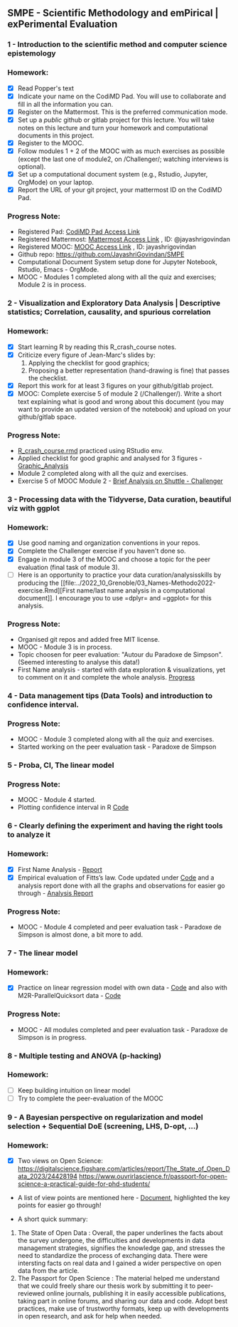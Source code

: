 ## SMPE - Scientific Methodology and emPirical | exPerimental Evaluation
### 1 - Introduction to the scientific method and computer science epistemology
### Homework:
- [x] Read Popper's text
- [x] Indicate your name on the CodiMD Pad. You will use to collaborate and fill in all the information you can.
- [x] Register on the Mattermost. This is the preferred communication mode.
- [x] Set up a *public* github or gitlab project for this lecture. You will take notes on this lecture and turn your homework and computational documents in this project.
- [x] Register to the MOOC.
- [x] Follow modules 1 + 2 of the MOOC with as much exercises as possible (except the last one of module2, on /Challenger/; watching interviews is optional).
- [x] Set up a computational document system (e.g., Rstudio, Jupyter, OrgMode) on your laptop.
- [x] Report the URL of your git project, your mattermost ID on the CodiMD Pad.

### Progress Note:
- Registered Pad: [CodiMD Pad Access Link](https://codimd.math.cnrs.fr/Dai2ZzqzTwezOMZVIyMN-g#)
- Registered Mattermost: [Mattermost Access Link](https://framateam.org/smpe-2023-2024/channels/town-square) , ID: @jayashrigovindan
- Registered MOOC: [MOOC Access Link](https://lms.fun-mooc.fr/login?next=richie/en/courses/reproducible-research-methodological-principles-transparent-scie/) , ID: jayashrigovindan
- Github repo: https://github.com/JayashriGovindan/SMPE 
- Computational Document System setup done for Jupyter Notebook, Rstudio, Emacs - OrgMode.
- MOOC - Modules 1 completed along with all the quiz and exercises; Module 2 is in process.

### 2 - Visualization and Exploratory Data Analysis | Descriptive statistics; Correlation, causality, and spurious correlation
### Homework:
- [x] Start learning R by reading this R_crash_course notes.
- [x] Criticize every figure of Jean-Marc's slides by:
   1. Applying the checklist for good graphics;
   2. Proposing a better representation (hand-drawing is fine) that passes the checklist.
 - [x] Report this work for at least 3 figures on your github/gitlab project.
 - [x] MOOC: Complete exercise 5 of module 2 (/Challenger/). Write a short text explaining what is good and wrong about this document (you may want to provide an updated version of the notebook) and upload on your github/gitlab space.
       
### Progress Note:
- [R_crash_course.rmd](https://github.com/JayashriGovindan/SMPE/blob/main/code/r_crash_course_practice.Rmd) practiced using RStudio env.
- Applied checklist for good graphic and analysed for 3 figures - [Graphic_Analysis](https://github.com/JayashriGovindan/SMPE/blob/main/analysis/2023-05-10_Graphic_Analysis.md)
- Module 2 completed along with all the quiz and exercises.
- Exercise 5 of MOOC Module 2 - [Brief Analysis on Shuttle - Challenger](https://github.com/JayashriGovindan/SMPE/blob/main/analysis/2023-05-10_Challenger_Analysis.md)

### 3 - Processing data with the Tidyverse, Data curation, beautiful viz with ggplot
### Homework:
- [x] Use good naming and organization conventions in your repos.
- [x] Complete the Challenger exercise if you haven't done so.
- [x] Engage in module 3 of the MOOC and choose a topic for the peer evaluation (final task of module 3).
- [ ] Here is an opportunity to practice your data curation/analysisskills by producing the [[file:../2022_10_Grenoble/03_Names-Methodo2022-exercise.Rmd][First name/last name analysis in a computational document]]. I encourage you to use =dplyr= and =ggplot= for this analysis.
      
### Progress Note:
- Organised git repos and added free MIT license.
- MOOC - Module 3 is in process.
- Topic choosen for peer evaluation: "Autour du Paradoxe de Simpson". (Seemed interesting to analyse this data!)
- First Name analysis - started with data exploration & visualizations, yet to comment on it and complete the whole analysis.
  [Progress](https://github.com/JayashriGovindan/SMPE/blob/main/code/name_analysis.ipynb)
  
### 4 - Data management tips (Data Tools) and introduction to confidence interval.
### Progress Note:
- MOOC - Module 3 completed along with all the quiz and exercises.
- Started working on the peer evaluation task -  Paradoxe de Simpson

### 5 - Proba, CI, The linear model
### Progress Note:
- MOOC - Module 4 started.
- Plotting confidence interval in R [Code](https://github.com/JayashriGovindan/SMPE/blob/main/code/confidence_interval.ipynb)

### 6 - Clearly defining the experiment and having the right tools to analyze it
### Homework:
- [x] First Name Analysis - [Report](https://github.com/JayashriGovindan/SMPE/blob/main/code/First_Name_Data_Analysis.ipynb)
- [x] Empirical evaluation of Fitts’s law. Code updated under [Code](https://github.com/JayashriGovindan/SMPE/blob/main/code/fitts_law_analysis.ipynb) and a analysis report done with all the graphs and observations for easier go through - [Analysis Report](https://github.com/JayashriGovindan/SMPE/blob/main/analysis/2023-11-22_Analysis_Report.pdf)
### Progress Note:
- MOOC - Module 4 completed and peer evaluation task -  Paradoxe de Simpson is almost done, a bit more to add.

### 7 - The linear model
### Homework:
- [x] Practice on linear regression model with own data - [Code](https://github.com/JayashriGovindan/SMPE/blob/main/code/linear_regression_model_practice.ipynb) and also with M2R-ParallelQuicksort data - [Code](https://github.com/JayashriGovindan/SMPE/blob/main/code/parallel_quick_sort_linear_model.ipynb)
### Progress Note:
- MOOC - All modules completed and peer evaluation task -  Paradoxe de Simpson is in progress.

### 8 - Multiple testing and ANOVA (p-hacking)
### Homework:
- [ ] Keep building intuition on linear model
- [ ] Try to complete the peer-evaluation of the MOOC

### 9 - A Bayesian perspective on regularization and model selection + Sequential DoE (screening, LHS, D-opt, …)
### Homework:
- [x] Two views on Open Science:
https://digitalscience.figshare.com/articles/report/The_State_of_Open_Data_2023/24428194
https://www.ouvrirlascience.fr/passport-for-open-science-a-practical-guide-for-phd-students/

- A list of view points are mentioned here - [Document](https://github.com/JayashriGovindan/SMPE/blob/main/analysis/2023-12-14_Article_View_Points.pdf), highlighted the key points for easier go through!

- A short quick summary:
1. The State of Open Data : Overall, the paper underlines the facts about the survey undergone, the difficulties and developments in data management strategies, signifies the knowledge gap,  and stresses the need to standardize the process of exchanging data. There were intersting facts on real data and I gained a wider perspective on open data from the article.
2. The Passport for Open Science : The material helped me understand that we could freely share our thesis work by submitting it to peer-reviewed online journals, publishing it in easily accessible publications, taking part in online forums, and sharing our data and code. Adopt best practices, make use of trustworthy formats, keep up with developments in open research, and ask for help when needed.
